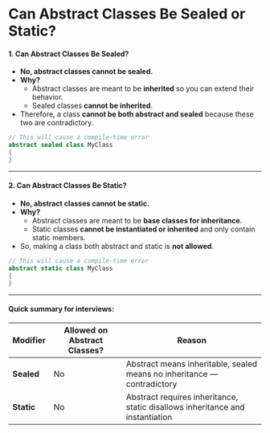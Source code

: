 # Can Abstract Classes Be Sealed or Static?

#### 1. **Can Abstract Classes Be Sealed?**

* **No, abstract classes cannot be sealed.**
* **Why?**
  * Abstract classes are meant to be **inherited** so you can extend their behavior.
  * Sealed classes **cannot be inherited**.
* Therefore, a class **cannot be both abstract and sealed** because these two are contradictory.

```csharp
// This will cause a compile-time error
abstract sealed class MyClass
{
}
```

***

#### 2. **Can Abstract Classes Be Static?**

* **No, abstract classes cannot be static.**
* **Why?**
  * Abstract classes are meant to be **base classes for inheritance**.
  * Static classes **cannot be instantiated or inherited** and only contain static members.
* So, making a class both abstract and static is **not allowed**.

```csharp
// This will cause a compile-time error
abstract static class MyClass
{
}
```

***

#### Quick summary for interviews:

| Modifier   | Allowed on Abstract Classes? | Reason                                                                        |
| ---------- | ---------------------------- | ----------------------------------------------------------------------------- |
| **Sealed** | No                           | Abstract means inheritable, sealed means no inheritance — contradictory       |
| **Static** | No                           | Abstract requires inheritance, static disallows inheritance and instantiation |
